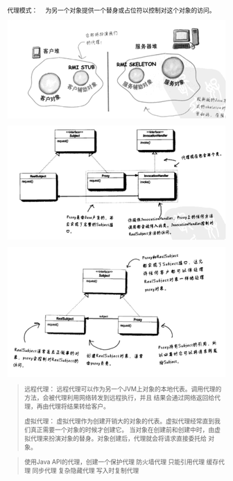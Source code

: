 代理模式：
&emsp;为另一个对象提供一个替身或占位符以控制对这个对象的访问。


![proxy.png](..%2F..%2F..%2F..%2Fresources%2Fstatic%2Fheadfirst_img%2Fproxy.png)

![proxy1.png](..%2F..%2F..%2F..%2Fresources%2Fstatic%2Fheadfirst_img%2Fproxy1.png)

![proxy2.png](..%2F..%2F..%2F..%2Fresources%2Fstatic%2Fheadfirst_img%2Fproxy2.png)

> 远程代理：
> 远程代理可以作为另一个JVM上对象的本地代表。调用代理的方法，会被代理利用网络转发到远程执行，并且
> 结果会通过网络返回给代理，再由代理将结果转给客户。
> 
> 虚拟代理：
> 虚拟代理作为创建开销大的对象的代表。虚拟代理经常直到我们真正需要一个对象的时候才创建它。
> 当对象在创建前和创建中时，由虚拟代理来扮演对象的替身。对象创建后，代理就会将请求直接委托给
> 对象。
> 

> 使用Java API的代理，创建一个保护代理
> 防火墙代理
> 只能引用代理
> 缓存代理
> 同步代理
> 复杂隐藏代理
> 写入时复制代理

